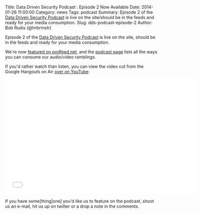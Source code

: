 Title: Data Driven Security Podcast : Episode 2 Now Available
Date: 2014-01-26 11:00:00
Category: news
Tags: podcast
Summary: Episode 2 of the [Data Driven Security Podcast](http://datadrivensecurity.info/podcast/data-driven-security-episode-2.html) is live on the site/should be in the feeds and ready for your media consumption.
Slug: dds-podcast-episode-2
Author: Bob Rudis (@hrbrmstr)

Episode 2 of the [Data Driven Security Podcast](http://datadrivensecurity.info/podcast/data-driven-security-episode-2.html) is live on the site, should be in the feeds and ready for your media consumption.

We're now [featured on podfeed.net](http://www.podfeed.net/podcast/Data+Driven+Security/28700), and the [podcast page](http://dds.ec/podcast) lists all the ways you can consume our audio/video ramblings.

If you'd rather watch than listen, you can view the video cut from the Google Hangouts on Air [over on YouTube](http://www.youtube.com/embed/U5fus3hMM18):

<center><iframe width="630" height="380" src="//www.youtube.com/embed/U5fus3hMM18" frameborder="0" allowfullscreen></iframe></center>

If you have some[thing|one] you'd like us to feature on the podcast, shoot us an e-mail, hit us up on twitter or a drop a note in the comments.